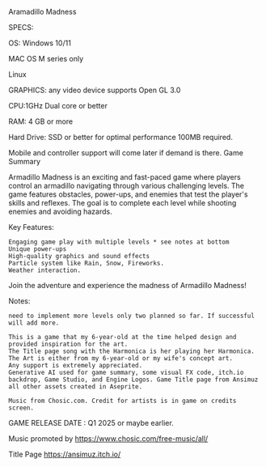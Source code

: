 Aramadillo Madness

SPECS:

OS: Windows 10/11 

MAC OS M series only

Linux  

GRAPHICS: any video device supports Open GL 3.0 

CPU:1GHz Dual core or better

 RAM:  4 GB or more

 Hard Drive: SSD or better for optimal performance 100MB required.

Mobile and controller support will come later if demand is there.
Game Summary


Armadillo Madness is an exciting and fast-paced game where players control an armadillo navigating through various challenging levels. The game features  obstacles, power-ups, and enemies that test the player's skills and reflexes. The goal is to complete each level while shooting enemies and avoiding hazards.

Key Features:

    Engaging game play with multiple levels * see notes at bottom
    Unique power-ups 
    High-quality graphics and sound effects
    Particle system like Rain, Snow, Fireworks.
    Weather interaction.

Join the adventure and experience the madness of Armadillo Madness!

Notes:

    need to implement more levels only two planned so far. If successful will add more. 

    This is a game that my 6-year-old at the time helped design and provided inspiration for the art.
    The Title page song with the Harmonica is her playing her Harmonica.
    The Art is either from my 6-year-old or my wife's concept art.
    Any support is extremely appreciated.
    Generative AI used for game summary, some visual FX code, itch.io backdrop, Game Studio, and Engine Logos. Game Title page from Ansimuz all other assets created in Aseprite.
    
    Music from Chosic.com. Credit for artists is in game on credits screen.

GAME RELEASE DATE :  Q1 2025 or maybe earlier.

Music promoted by https://www.chosic.com/free-music/all/

Title Page
https://ansimuz.itch.io/